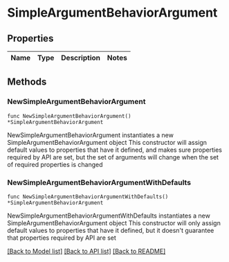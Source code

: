 # SimpleArgumentBehaviorArgument

## Properties

Name | Type | Description | Notes
------------ | ------------- | ------------- | -------------

## Methods

### NewSimpleArgumentBehaviorArgument

`func NewSimpleArgumentBehaviorArgument() *SimpleArgumentBehaviorArgument`

NewSimpleArgumentBehaviorArgument instantiates a new SimpleArgumentBehaviorArgument object
This constructor will assign default values to properties that have it defined,
and makes sure properties required by API are set, but the set of arguments
will change when the set of required properties is changed

### NewSimpleArgumentBehaviorArgumentWithDefaults

`func NewSimpleArgumentBehaviorArgumentWithDefaults() *SimpleArgumentBehaviorArgument`

NewSimpleArgumentBehaviorArgumentWithDefaults instantiates a new SimpleArgumentBehaviorArgument object
This constructor will only assign default values to properties that have it defined,
but it doesn't guarantee that properties required by API are set


[[Back to Model list]](../README.md#documentation-for-models) [[Back to API list]](../README.md#documentation-for-api-endpoints) [[Back to README]](../README.md)


